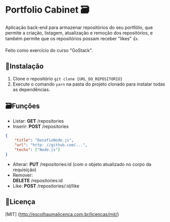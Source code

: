 # Portfolio Cabinet 🗃

Aplicação back-end para armazenar repositórios do seu portfólio,  que permite a criação, listagem, atualização e remoção dos  repositórios, e também  permite que os repositórios possam receber  "likes" 👍.

Feito como exercício do curso "GoStack". 


## 💾Instalação

1. Clone o repositório  ```git clone {URL_DO_REPOSITORIO}```
2. Execute o comando ```yarn```  na pasta do projeto clonado para instalar todas as dependências.

## 🗃Funções
- Listar: 
  **GET** /repositories
- Inserir: 
  **POST** /repositories 
```json
{
	"title": "DesafioNode.js",
	"url": "http: //github.com/...",
	"techs": ["Node.js"]
}
```
- Alterar: 
  **PUT** /repositories:id  (com o objeto atualizado no corpo da requisição)
- Remover:  
  **DELETE** /repositories:id
- Like: 
  **POST** /repositories/:id/like

## 📑Licença
[MIT] (http://escolhaumalicenca.com.br/licencas/mit/)

